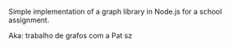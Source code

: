 Simple implementation of a graph library in Node.js for a school assignment.

Aka: trabalho de grafos com a Pat sz
